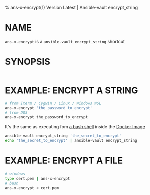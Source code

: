 % ans-x-encrypt(1) Version Latest | Ansible-vault encrypt_string
# NAME

`ans-x-encrypt` is a `ansible-vault encrypt_string` shortcut


# SYNOPSIS

```bash${SYNOPSIS}
```

# EXAMPLE: ENCRYPT A STRING


```bash
# from Iterm / Cygwin / Linux / Windows WSL 
ans-x-encrypt 'the_password_to_encrypt'
# from DOS
ans-x-encrypt the_password_to_encrypt
```


It's the same as executing fom [a bash shell](ans-x-bash.md) inside the [Docker Image](../ans-x-docker.md)
```bash
ansible-vault encrypt_string 'the_secret_to_encrypt'
echo 'the_secret_to_encrypt' | ansible-vault encrypt_string 
```


# EXAMPLE: ENCRYPT A FILE

```bash
# windows
type cert.pem | ans-x-encrypt
# bash
ans-x-encrypt < cert.pem
```